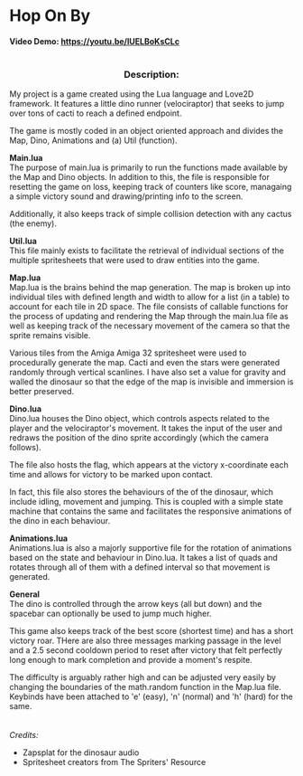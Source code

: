 # Hop On By
#### Video Demo:  https://youtu.be/lUELBoKsCLc <br><br>
<div align="center"> <h3>Description:</h3></div>
My project is a game created using the Lua language and Love2D framework. It features a little dino runner (velociraptor) that seeks to jump over tons of cacti to reach a defined endpoint.

The game is mostly coded in an object oriented approach and divides the Map, Dino, Animations and (a) Util (function).

**Main.lua** <br>
The purpose of main.lua is primarily to run the functions made available by the Map and Dino objects. In addition to this, the file is responsible for resetting the game on loss, keeping track of counters like score, managaing a simple victory sound and drawing/printing info to the screen.

Additionally, it also keeps track of simple collision detection with any cactus (the enemy).

**Util.lua**<br>
This file mainly exists to facilitate the retrieval of individual sections of the multiple spritesheets that were used to draw entities into the game.

**Map.lua**<br>
Map.lua is the brains behind the map generation. The map is broken up into individual tiles with defined length and width to allow for a list (in a table) to account for each tile in 2D space. The file consists of callable functions for the process of updating and rendering the Map through the main.lua file as well as keeping track of the necessary movement of the camera so that the sprite remains visible.

Various tiles from the Amiga Amiga 32 spritesheet were used to procedurally generate the map. Cacti and even the stars were generated randomly through vertical scanlines. I have also set a value for gravity and walled the dinosaur so that the edge of the map is invisible and immersion is better preserved.

**Dino.lua**<br>
Dino.lua houses the Dino object, which controls aspects related to the player and the velociraptor's movement. It takes the input of the user and redraws the position of the dino sprite accordingly (which the camera follows).

The file also hosts the flag, which appears at the victory x-coordinate each time and allows for victory to be marked upon contact.

In fact, this file also stores the behaviours of the of the dinosaur, which include idling, movement and jumping.
This is coupled with a simple state machine that contains the same and facilitates the responsive animations of the dino in each behaviour.

**Animations.lua**<br>
Animations.lua is also a majorly supportive file for the rotation of animations based on the state and behaviour in Dino.lua. It takes a list of quads and rotates through all of them with a defined interval so that movement is generated.

**General**<br>
The dino is controlled through the arrow keys (all but down) and the spacebar can optionally be used to jump much higher.

This game also keeps track of the best score (shortest time) and has a short victory roar. THere are also three messages marking passage in the level and a 2.5 second cooldown period to reset after victory that felt perfectly long enough to mark completion and provide a moment's respite.

The difficulty is arguably rather high and can be adjusted very easily by changing the boundaries of the math.random function in the Map.lua file. Keybinds have been attached to 'e' (easy), 'n' (normal) and 'h' (hard) for the same.
<br><br><br>
*Credits:* <br>
- Zapsplat for the dinosaur audio
- Spritesheet creators from The Spriters' Resource